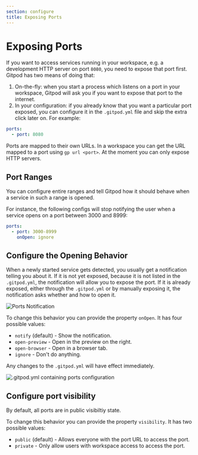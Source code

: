 ```yaml
---
section: configure
title: Exposing Ports
---
```


<script context="module">
  export const prerender = true;
</script>

# Exposing Ports

If you want to access services running in your workspace, e.g. a development HTTP server on port `8080`,
you need to expose that port first. Gitpod has two means of doing that:

1. On-the-fly: when you start a process which listens on a port in your workspace, Gitpod will ask you
   if you want to expose that port to the internet.
2. In your configuration: if you already know that you want a particular port exposed, you can configure
   it in the `.gitpod.yml` file and skip the extra click later on. For example:

```yaml
ports:
  - port: 8080
```

Ports are mapped to their own URLs. In a workspace you can get the URL mapped to a port using `gp url <port>`. At the moment you can only expose
HTTP servers.

## Port Ranges

You can configure entire ranges and tell Gitpod how it should behave when a service in such a range is opened.

For instance, the following configs will stop notifying the user when a service opens on a port between 3000 and 8999:

```yaml
ports:
  - port: 3000-8999
    onOpen: ignore
```

## Configure the Opening Behavior

When a newly started service gets detected, you usually get a notification telling you about it.
If it is not yet exposed, because it is not listed in the `.gitpod.yml`, the notification will allow you to expose the port.
If it is already exposed, either through the `.gitpod.yml` or by manually exposing it, the notification asks
whether and how to open it.

![Ports Notification](../../../static/images/docs/ports-notification.png)

To change this behavior you can provide the property `onOpen`.
It has four possible values:

- `notify` (default) - Show the notification.
- `open-preview` - Open in the preview on the right.
- `open-browser` - Open in a browser tab.
- `ignore` - Don't do anything.

Any changes to the `.gitpod.yml` will have effect immediately.

![.gitpod.yml containing ports configuration](../../../static/images/docs/ports-onOpen.png)

## Configure port visibility

By default, all ports are in public visibiltiy state.

To change this behavior you can provide the property `visibility`.
It has two possible values:

- `public` (default) - Allows everyone with the port URL to access the port.
- `private` - Only allow users with workspace access to access the port.
